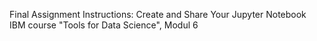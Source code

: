 Final Assignment Instructions: Create and Share Your Jupyter Notebook
IBM course "Tools for Data Science", Modul 6
